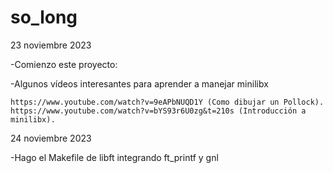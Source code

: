 # so_long

23 noviembre 2023

-Comienzo este proyecto:

-Algunos vídeos interesantes para aprender a manejar minilibx

	https://www.youtube.com/watch?v=9eAPbNUQD1Y (Como dibujar un Pollock).
	https://www.youtube.com/watch?v=bYS93r6U0zg&t=210s (Introducción a minilibx).

24 noviembre 2023

-Hago el Makefile de libft integrando ft_printf y gnl